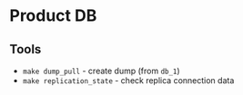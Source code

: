 # Product DB

## Tools

-   `make dump_pull` - create dump (from `db_1`)
-   `make replication_state` - check replica connection data
